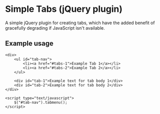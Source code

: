 # Simple Tabs (jQuery plugin)

A simple jQuery plugin for creating tabs, which have the added benefit of gracefully degrading if JavaScript isn't available.

## Example usage
    <div>
        <ul id="tab-nav">
            <li><a href="#tabs-1">Example Tab 1</a></li>
            <li><a href="#tabs-2">Example Tab 2</a></li>
        </ul>
   
        <div id="tab-1">Example text for tab body 1</div>
        <div id="tab-2">Example text for tab body 2</div>
    </div>
    
    <script type="text/javascript">
        $("#tab-nav").tabmenu();
    </script>